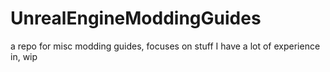 # UnrealEngineModdingGuides
a repo for misc modding guides, focuses on stuff I have a lot of experience in, wip
